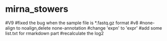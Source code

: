 # mirna_stowers
#V9
#fixed the bug when the sample file is *.fastq.gz format
#v8
#none-align to noalign,delete none-annotation
#change 'expn' to 'expr'
#add some list.txt for rmarkdown part
#recalculate the log2
